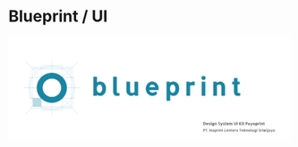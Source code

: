# Blueprint / UI

![blueprint](https://github.com/payoprintapps/blueprint-ui/blob/main/blueprintbanner.png)
